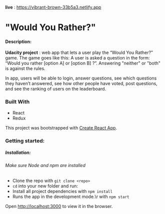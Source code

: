 **live** : https://vibrant-brown-33b5a3.netlify.app
#  "Would You Rather?" 
#### Description:
**Udacity project** : web app that lets a user play the “Would You Rather?” game. The game goes like this: A user is asked a question in the form: “Would you rather [option A] or [option B] ?”. Answering "neither" or "both" is against the rules.

In app, users will be able to login, answer questions, see which questions they haven’t answered, see how other people have voted, post questions, and see the ranking of users on the leaderboard.


### Built With
- React
- Redux

This project was bootstrapped with [Create React App](https://github.com/facebook/create-react-app).

### Getting started:
##### Installation:
###### Make sure Node and npm are installed
* Clone the repo with `git clone <repo>`
* `cd` into your new folder and run:
* Install all project dependencies with `npm install`
* Runs the app in the development mode.\r with `npm start`

Open [http://localhost:3000](http://localhost:3000) to view it in the browser.

